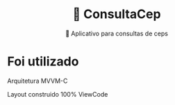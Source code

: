 <h1 align="center">
    <a>🔗 ConsultaCep</a>
</h1>
<p align="center">🚀 Aplicativo para consultas de ceps </p>

<h1 align="left"> Foi utilizado </h1>

<p align="left"> Arquitetura MVVM-C </p>
<p align="left"> Layout construido 100% ViewCode </p>

